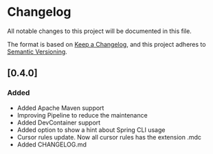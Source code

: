 # Changelog

All notable changes to this project will be documented in this file.

The format is based on [Keep a Changelog](https://keepachangelog.com/en/1.1.0/),
and this project adheres to [Semantic Versioning](https://semver.org/spec/v2.0.0.html).

## [0.4.0]

### Added

- Added Apache Maven support
- Improving Pipeline to reduce the maintenance
- Added DevContainer support
- Added option to show a hint about Spring CLI usage
- Cursor rules update. Now all cursor rules has the extension .mdc
- Added CHANGELOG.md
